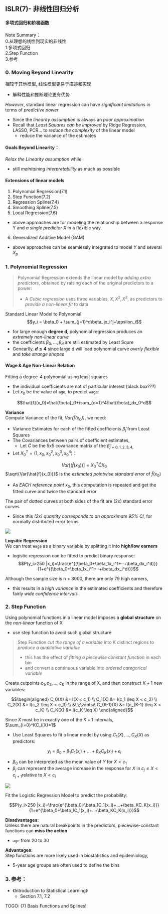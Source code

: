 ## ISLR(7)- 非线性回归分析
#### 多项式回归和阶梯函数


Note Summary：   
0.从理想的线性到现实的非线性  
1.多项式回归  
2.Step Function   
3.参考
### 0. Moving Beyond Linearity
相较于其他模型, 线性模型更易于描述和实现
- 解释性能和推断理论更有优势  

*However*, standard linear regression can have *significant limitations* in terms of *predictive power*
- Since the *linearity assumption* is  always an *poor approximation*
- Recall that *Least Squares can be improved* by Ridge Regression, LASSO, PCR... to *reduce the complexity* of the linear model
  - reduce the variance of the estimates

#### Goals Beyond Linearity：  
*Relax the Linearity assumption* while
- still *maintaining interpretability* as much as possible
#### Extensions of linear models
1. Polynomial Regression(7.1)
2. Step Function(7.2)
3. Regression Spline(7.4)
4. Smoothing Spline(7.5)
5. Local Regression(7.6)
- above approaches are for modeling the relationship between a response Y and *a single predictor X* in a flexible way.  

6. Generalized Additive Model (GAM)
- above approaches can be seamlessly integrated to model $Y$ and several $X_p$
### 1. Polynomial Regression
> Polynomial Regression extends the linear model by *adding extra predictors*, obtained by raising each of the original predictors to a power:
> - A *Cubic regression* uses three variables, $X, X^2, X^3$, as predictors to *provide a non-linear fit* to data  

Standard Linear Model to Polynomial
$$y_i = \beta_0 + \sum_{j=1}^d\beta_jx_i^j+\epsilon_i$$
- for large enough **degree d**, polynomial regression produces an *extremely non-linear curve*
- the coefficients $\beta_0,...,\beta_d$ are still estimated by Least Squre
- Genearlly, **$d \leq4$** since large d will lead polynomial curve *overly flexible* and *take strange shapes*
#### Wage & Age Non-Linear Relation
Fitting a degree-4 polynomial using least squares
- the individual coefficients are not of particular interest (black box???)
- Let $x_0$ be the value of `age`, to predict `wage`:

$$\hat{f}(x_0)=\hat{\beta}_0+\sum_{d=1}^4\hat{\beta}_dx_0^d$$

**Variance**  
Compute Variance of the fit, *$Var(\hat{f}(x_0))$*, we need:
- Variance Estimates for each of the fitted coefficients $\hat{\beta}_j$ from Least Squares
- The Covariances between pairs of coefficient estimates,
  - Let $\hat{C}$ be the 5x5 covariance matrix of the $\hat{\beta}_{j=0,1,2,3,4,}$
- Let $X_0^T=(1,x_0,x_0^2,x_0^3,x_0^4)$：
  
$$Var[(\hat{f}(x_0))]=X_0^T\hat{C}X_0$$
$\sqrt{Var(\hat{f}(x_0))}$ is the *estimated pointwise standard error* of $\hat{f}(x_0)$
- As *EACH reference point* $x_0$, this computation is repeated and get the fitted curve and twice the standard error

The pair of dotted curves at both sides of the fit are (2x) standard error curves
- Since this *(2x) quantity corresponds to an approximate 95% CI*,  for normally distributed error terms

![](https://imgkr2.cn-bj.ufileos.com/0d0904b3-5624-47b8-a70b-824e54fab18c.jpeg?UCloudPublicKey=TOKEN_8d8b72be-579a-4e83-bfd0-5f6ce1546f13&Signature=x3xNwBG%252BQAzyBoTgid%252F5Jny%252Ftqo%253D&Expires=1603255690)

**Logsitic Regression**  
We can treat `Wage` as a binary variable by splitting it into **high/low earners**
- logistic regression can be fitted to predict binary response:
$$P(y_i>250 |x_i)=\frac{e^{(\beta_0+\beta_1x_i^1+··+\beta_dx_i^d)}}{1+e^{(\beta_0+\beta_1x_i^1+··+\beta_dx_i^d)}}$$

 
Although the sample size is n = 3000, there are only 79 high earners,
- this results  in a *high variance* in the estimated coefficients and therefore fairly *wide confidence intervals*
### 2. Step Function
Using polynomial functions in a linear model imposes a **global structure** on the *non-linear* function of X
- use step function to avoid such global structure
> Step Function *cut the range of a variable* into K distinct regions to *produce a qualitative variable*
> - this has the effect of *fitting a piecewise constant function* in each bin
> - and convert a continuous variable into *ordered categorical variable*

Create cutpoints $c_1,c_2,...,c_K$ in the range of X, and then construct $K+1$ new variables:

$$\begin{aligned}
C_0(X) &= I(X < c_1) \\
C_1(X) &= I(c_1 \leq X < c_2) \\
C_2(X) &= I(c_2 \leq X < c_3) \\
       &\;\;\vdots\\
C_{K-1}(X) &= I(c_{K-1} \leq X < c_K) \\
C_K(X) &= I(c_K \leq X)       
\end{aligned}$$

Since $X$ must be in exactly one of the $K+1$ intervals, $\sum_{i=0}^KC_i(X)=1$
- Use Least Squares to fit a linear model by using $C_1(X), ..., C_K(X)$ as predictors:

$$y_i=\beta_0+\beta_1C_1(x_i)+...+\beta_KC_K(x_i)+\epsilon_i$$
- $\beta_0$  can be interpreted as the mean value of $Y$ for $X < c_1$
- $\beta_j$ can represent the average increase in the response for $X$ in $c_j \leq X < c_{j+1}$relative to $X < c_i$  

![](https://imgkr2.cn-bj.ufileos.com/b3cd8bc6-1011-4408-8115-8994ff2db1df.jpeg?UCloudPublicKey=TOKEN_8d8b72be-579a-4e83-bfd0-5f6ce1546f13&Signature=tr3ypFAWpMU%252F0jFBaJQNUGB8PVs%253D&Expires=1603255781)


Fit the Logistic Regression Model to predict the probability:

$$P(y_i>250 |x_i)=\frac{e^{\beta_0+\beta_1C_1(x_i)+...+\beta_KC_K(x_i)}}{1+e^{\beta_0+\beta_1C_1(x_i)+..+\beta_KC_K(x_i)}}$$




**Disadvantages:**  
Unless there are natural breakpoints in the predictors, piecewise-constant functions can **miss the action** 
- `age` from 20 to 30

**Advantages:**  
Step functions are more likely used in biostatistics and epidemiology,
- 5-year age groups are often used to define the bins
### 3. 参考：
- 《Introduction to Statistical Learning》 
  - Section 7.1, 7.2

 
 TOGO: (7) Basis Functions and Splines!
